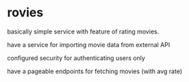 # rovies
basically simple service with feature of rating movies.

have a service for importing movie data from external API

configured security for authenticating users only

have a pageable endpoints for fetching movies (with avg rate)

